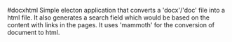 #docxhtml
Simple electon application that converts a 'docx'/'doc' file into a html file. It also generates a search field which would be based on the content with links in the pages.
It uses 'mammoth' for the conversion of document to html. 
